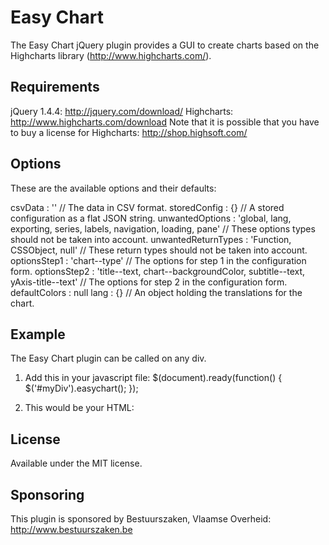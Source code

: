 Easy Chart
==========

The Easy Chart jQuery plugin provides a GUI to create charts based on the Highcharts library (http://www.highcharts.com/).

Requirements
------------
jQuery 1.4.4: http://jquery.com/download/
Highcharts: http://www.highcharts.com/download
Note that it is possible that you have to buy a license for Highcharts: http://shop.highsoft.com/

Options
-------
These are the available options and their defaults:

csvData             : '' // The data in CSV format.
storedConfig        : {} // A stored configuration as a flat JSON string.
unwantedOptions     : 'global, lang, exporting, series, labels, navigation, loading, pane' // These options types should not be taken into account.
unwantedReturnTypes : 'Function, CSSObject, null' // These return types should not be taken into account.
optionsStep1        : 'chart--type' // The options for step 1 in the configuration form.
optionsStep2        : 'title--text, chart--backgroundColor, subtitle--text, yAxis-title--text' // The options for step 2 in the configuration form.
defaultColors       : null
lang                : {} // An object holding the translations for the chart.

Example
-------
The Easy Chart plugin can be called on any div.

1. Add this in your javascript file:
    $(document).ready(function() {
      $('#myDiv').easychart();
    });

2. This would be your HTML:
    <div id="myDiv"></div>


License
-------
Available under the MIT license.


Sponsoring
----------
This plugin is sponsored by Bestuurszaken, Vlaamse Overheid: http://www.bestuurszaken.be

